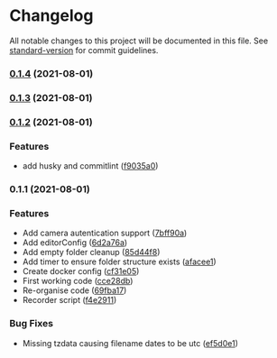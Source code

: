 # Changelog

All notable changes to this project will be documented in this file. See [standard-version](https://github.com/conventional-changelog/standard-version) for commit guidelines.

### [0.1.4](https://github.com/TimBailey-pnk/nvrrecorder/compare/v0.1.3...v0.1.4) (2021-08-01)

### [0.1.3](https://github.com/TimBailey-pnk/nvrrecorder/compare/v0.1.2...v0.1.3) (2021-08-01)

### [0.1.2](https://github.com/TimBailey-pnk/nvrrecorder/compare/v0.1.1...v0.1.2) (2021-08-01)


### Features

* add husky and commitlint ([f9035a0](https://github.com/TimBailey-pnk/nvrrecorder/commit/f9035a0905bdff09fa14ffb8e2cb024419592f3e))

### 0.1.1 (2021-08-01)


### Features

* Add camera autentication support ([7bff90a](https://github.com/TimBailey-pnk/nvrrecorder/commit/7bff90a1700aaf8bb48adad5692f6b797308d329))
* Add editorConfig ([6d2a76a](https://github.com/TimBailey-pnk/nvrrecorder/commit/6d2a76af2c704c7dfd3ab121012ff56d4d7663d0))
* Add empty folder cleanup ([85d44f8](https://github.com/TimBailey-pnk/nvrrecorder/commit/85d44f8db498fcabf5019d34fcab072b07754bce))
* Add timer to ensure folder structure exists ([afacee1](https://github.com/TimBailey-pnk/nvrrecorder/commit/afacee15e960e5aec993dc54993dedd450419de0))
* Create docker config ([cf31e05](https://github.com/TimBailey-pnk/nvrrecorder/commit/cf31e05a6c07bdf4e3b91a13253415bde733d8d3))
* First working code ([cce28db](https://github.com/TimBailey-pnk/nvrrecorder/commit/cce28dbe3229bda539ff1f7c3b2b86b739b569fd))
* Re-organise code ([69fba17](https://github.com/TimBailey-pnk/nvrrecorder/commit/69fba17c86b8b44b770a8c49bd3308ab7aaf14b1))
* Recorder script ([f4e2911](https://github.com/TimBailey-pnk/nvrrecorder/commit/f4e29116bfc2d149b99b2ecb0421f33de911992e))


### Bug Fixes

* Missing tzdata causing filename dates to be utc ([ef5d0e1](https://github.com/TimBailey-pnk/nvrrecorder/commit/ef5d0e1d35b4b288c382d45e4e7d336d9fd87899))

